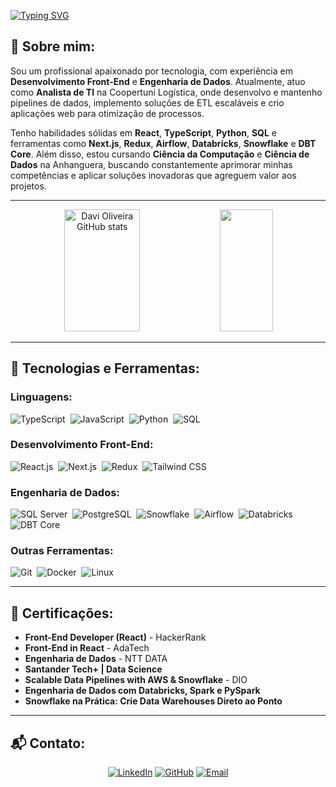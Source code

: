 [![Typing SVG](https://readme-typing-svg.herokuapp.com/?color=00FF7F&size=35&center=true&vCenter=true&width=1000&lines=OLÁ,+MEU+NOME+É+Davi+Oliveira;Desenvolvedor+Front-End+e+Engenheiro+de+Dados;Seja+Bem-Vindo!+:%29)](https://git.io/typing-svg)

## 🎯 Sobre mim:
Sou um profissional apaixonado por tecnologia, com experiência em **Desenvolvimento Front-End** e **Engenharia de Dados**. Atualmente, atuo como **Analista de TI** na Coopertuni Logística, onde desenvolvo e mantenho pipelines de dados, implemento soluções de ETL escaláveis e crio aplicações web para otimização de processos. 

Tenho habilidades sólidas em **React**, **TypeScript**, **Python**, **SQL** e ferramentas como **Next.js**, **Redux**, **Airflow**, **Databricks**, **Snowflake** e **DBT Core**. Além disso, estou cursando **Ciência da Computação** e **Ciência de Dados** na Anhanguera, buscando constantemente aprimorar minhas competências e aplicar soluções inovadoras que agreguem valor aos projetos.

---

<div align="center">  
  <img width="49%" height="195px" src="https://github-readme-stats.vercel.app/api?username=Davi-Ti&show_icons=true&count_private=true&hide_border=true&title_color=00FF7F&icon_color=00FF7F&text_color=c9d1d9&bg_color=0d1117" alt="Davi Oliveira GitHub stats" />
  <img width="41%" height="195px" src="https://github-readme-stats.vercel.app/api/top-langs/?username=Davi-Ti&layout=compact&hide_border=true&title_color=00FF7F&text_color=00FF7F&bg_color=0d1117" />
</div>

---

## 🚀 Tecnologias e Ferramentas:

### **Linguagens:**
![TypeScript](https://img.shields.io/badge/-TypeScript-0D1117?style=for-the-badge&logo=typescript&labelColor=0D1117)&nbsp;
![JavaScript](https://img.shields.io/badge/-JavaScript-0D1117?style=for-the-badge&logo=javascript&labelColor=0D1117)&nbsp;
![Python](https://img.shields.io/badge/-Python-0D1117?style=for-the-badge&logo=python&labelColor=0D1117)&nbsp;
![SQL](https://img.shields.io/badge/-SQL-0D1117?style=for-the-badge&logo=postgresql&labelColor=0D1117)&nbsp;

### **Desenvolvimento Front-End:**
![React.js](https://img.shields.io/badge/-React.js-0D1117?style=for-the-badge&logo=react&labelColor=0D1117)&nbsp;
![Next.js](https://img.shields.io/badge/-Next.js-0D1117?style=for-the-badge&logo=next.js&labelColor=0D1117)&nbsp;
![Redux](https://img.shields.io/badge/-Redux-0D1117?style=for-the-badge&logo=redux&labelColor=0D1117)&nbsp;
![Tailwind CSS](https://img.shields.io/badge/-TailwindCSS-0D1117?style=for-the-badge&logo=tailwindcss&labelColor=0D1117)&nbsp;

### **Engenharia de Dados:**
![SQL Server](https://img.shields.io/badge/-SQL%20Server-0D1117?style=for-the-badge&logo=microsoft&labelColor=0D1117)&nbsp;
![PostgreSQL](https://img.shields.io/badge/-PostgreSQL-0D1117?style=for-the-badge&logo=postgresql&labelColor=0D1117)&nbsp;
![Snowflake](https://img.shields.io/badge/-Snowflake-0D1117?style=for-the-badge&logo=snowflake&labelColor=0D1117)&nbsp;
![Airflow](https://img.shields.io/badge/-Airflow-0D1117?style=for-the-badge&logo=apache-airflow&labelColor=0D1117)&nbsp;
![Databricks](https://img.shields.io/badge/-Databricks-0D1117?style=for-the-badge&logo=databricks&labelColor=0D1117)&nbsp;
![DBT Core](https://img.shields.io/badge/-DBT%20Core-0D1117?style=for-the-badge&logo=dbt&labelColor=0D1117)&nbsp;

### **Outras Ferramentas:**
![Git](https://img.shields.io/badge/-Git-0D1117?style=for-the-badge&logo=git&labelColor=0D1117)&nbsp;
![Docker](https://img.shields.io/badge/-Docker-0D1117?style=for-the-badge&logo=docker&labelColor=0D1117)&nbsp;
![Linux](https://img.shields.io/badge/-Linux-0D1117?style=for-the-badge&logo=linux&labelColor=0D1117)&nbsp;

---

## 📜 Certificações:
- **Front-End Developer (React)** - HackerRank
- **Front-End in React** - AdaTech
- **Engenharia de Dados** - NTT DATA
- **Santander Tech+ | Data Science**
- **Scalable Data Pipelines with AWS & Snowflake** - DIO
- **Engenharia de Dados com Databricks, Spark e PySpark**
- **Snowflake na Prática: Crie Data Warehouses Direto ao Ponto**

---

## 📬 Contato:
<div align="center">  
<a href="https://www.linkedin.com/in/davi-network/" target="_blank"><img src="https://img.shields.io/badge/-LinkedIn-%230077B5?style=for-the-badge&logo=linkedin&logoColor=white" alt="LinkedIn"></a>
<a href="https://github.com/Davi-Ti" target="_blank"><img src="https://img.shields.io/badge/-GitHub-%2312100E?style=for-the-badge&logo=github&logoColor=white" alt="GitHub"></a>
<a href="mailto:davi.network@outlook.com" target="_blank"><img src="https://img.shields.io/badge/-Email-%23D14836?style=for-the-badge&logo=gmail&logoColor=white" alt="Email"></a>
</div>

